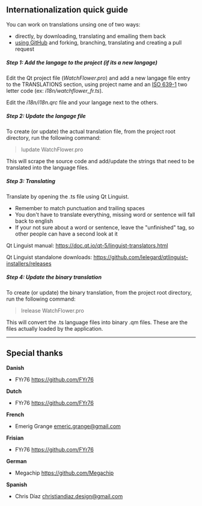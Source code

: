 
Internationalization quick guide
--------------------------------

You can work on translations unsing one of two ways:
- directly, by downloading, translating and emailing them back
- [using GitHub](https://github.com/firstcontributions/first-contributions/blob/master/README.md) and forking, branching, translating and creating a pull request

##### Step 1: Add the langage to the project (if its a new langage)

Edit the Qt project file (_WatchFlower.pro_) and add a new langage file entry to the TRANSLATIONS section, using project name and an [ISO 639-1](https://en.wikipedia.org/wiki/List_of_ISO_639-1_codes) two letter code (ex: _i18n/watchflower_fr.ts_).

Edit the _i18n/i18n.qrc_ file and your langage next to the others.

##### Step 2: Update the langage file

To create (or update) the actual translation file, from the project root directory, run the following command:

> lupdate WatchFlower.pro

This will scrape the source code and add/update the strings that need to be translated into the language files.

##### Step 3: Translating

Translate by opening the .ts file using Qt Linguist.

- Remember to match punctuation and trailing spaces
- You don't have to translate everything, missing word or sentence will fall back to english
- If your not sure about a word or sentence, leave the "unfinished" tag, so other people can have a second look at it

Qt Linguist manual: https://doc.qt.io/qt-5/linguist-translators.html

Qt Linguist standalone downloads: https://github.com/lelegard/qtlinguist-installers/releases

##### Step 4: Update the binary translation

To create (or update) the binary translation, from the project root directory, run the following command:

> lrelease WatchFlower.pro

This will convert the .ts language files into binary .qm files. These are the files actually loaded by the application.


---


Special thanks
--------------

**Danish**
- FYr76 https://github.com/FYr76

**Dutch**
- FYr76 https://github.com/FYr76

**French**
- Emerig Grange <emeric.grange@gmail.com>

**Frisian**
- FYr76 https://github.com/FYr76

**German**
- Megachip https://github.com/Megachip

**Spanish**
- Chris Díaz <christiandiaz.design@gmail.com>

